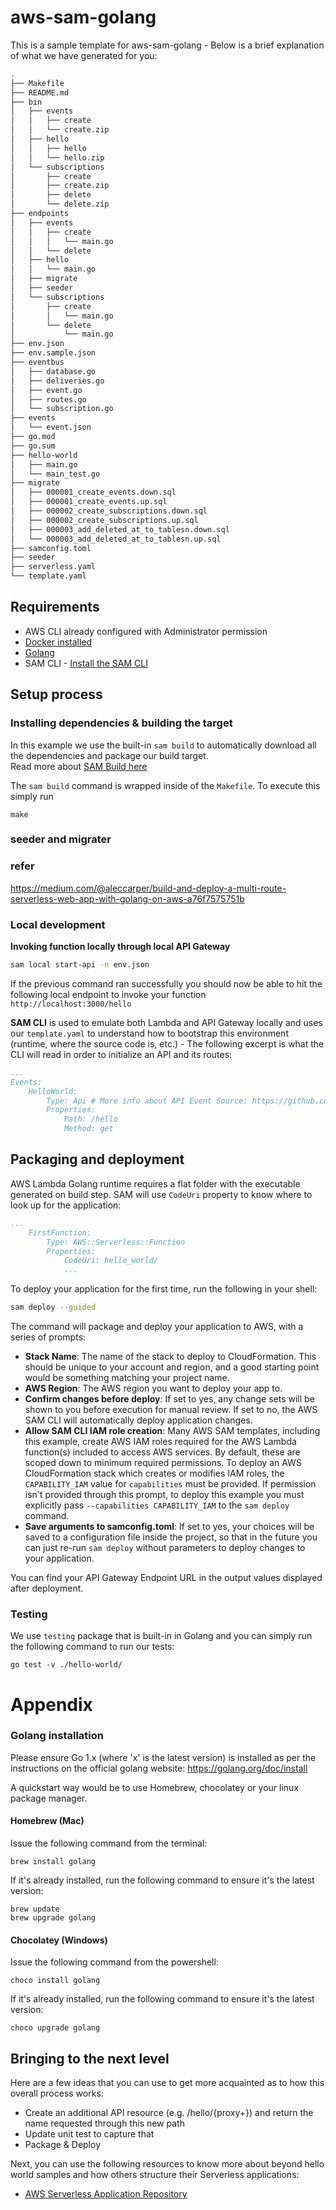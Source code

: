 # aws-sam-golang

This is a sample template for aws-sam-golang - Below is a brief explanation of what we have generated for you:

```bash
.
├── Makefile
├── README.md
├── bin
│   ├── events
│   │   ├── create
│   │   └── create.zip
│   ├── hello
│   │   ├── hello
│   │   └── hello.zip
│   └── subscriptions
│       ├── create
│       ├── create.zip
│       ├── delete
│       └── delete.zip
├── endpoints
│   ├── events
│   │   ├── create
│   │   │   └── main.go
│   │   └── delete
│   ├── hello
│   │   └── main.go
│   ├── migrate
│   ├── seeder
│   └── subscriptions
│       ├── create
│       │   └── main.go
│       └── delete
│           └── main.go
├── env.json
├── env.sample.json
├── eventbus
│   ├── database.go
│   ├── deliveries.go
│   ├── event.go
│   ├── routes.go
│   └── subscription.go
├── events
│   └── event.json
├── go.mod
├── go.sum
├── hello-world
│   ├── main.go
│   └── main_test.go
├── migrate
│   ├── 000001_create_events.down.sql
│   ├── 000001_create_events.up.sql
│   ├── 000002_create_subscriptions.down.sql
│   ├── 000002_create_subscriptions.up.sql
│   ├── 000003_add_deleted_at_to_tablesn.down.sql
│   └── 000003_add_deleted_at_to_tablesn.up.sql
├── samconfig.toml
├── seeder
├── serverless.yaml
└── template.yaml
```

## Requirements

* AWS CLI already configured with Administrator permission
* [Docker installed](https://www.docker.com/community-edition)
* [Golang](https://golang.org)
* SAM CLI - [Install the SAM CLI](https://docs.aws.amazon.com/serverless-application-model/latest/developerguide/serverless-sam-cli-install.html)

## Setup process

### Installing dependencies & building the target 

In this example we use the built-in `sam build` to automatically download all the dependencies and package our build target.   
Read more about [SAM Build here](https://docs.aws.amazon.com/serverless-application-model/latest/developerguide/sam-cli-command-reference-sam-build.html) 

The `sam build` command is wrapped inside of the `Makefile`. To execute this simply run
 
```shell
make
```

### seeder and migrater

### refer

https://medium.com/@aleccarper/build-and-deploy-a-multi-route-serverless-web-app-with-golang-on-aws-a76f7575751b

### Local development

**Invoking function locally through local API Gateway**

```bash
sam local start-api -n env.json
```

If the previous command ran successfully you should now be able to hit the following local endpoint to invoke your function `http://localhost:3000/hello`

**SAM CLI** is used to emulate both Lambda and API Gateway locally and uses our `template.yaml` to understand how to bootstrap this environment (runtime, where the source code is, etc.) - The following excerpt is what the CLI will read in order to initialize an API and its routes:

```yaml
...
Events:
    HelloWorld:
        Type: Api # More info about API Event Source: https://github.com/awslabs/serverless-application-model/blob/master/versions/2016-10-31.md#api
        Properties:
            Path: /hello
            Method: get
```

## Packaging and deployment

AWS Lambda Golang runtime requires a flat folder with the executable generated on build step. SAM will use `CodeUri` property to know where to look up for the application:

```yaml
...
    FirstFunction:
        Type: AWS::Serverless::Function
        Properties:
            CodeUri: hello_world/
            ...
```

To deploy your application for the first time, run the following in your shell:

```bash
sam deploy --guided
```

The command will package and deploy your application to AWS, with a series of prompts:

* **Stack Name**: The name of the stack to deploy to CloudFormation. This should be unique to your account and region, and a good starting point would be something matching your project name.
* **AWS Region**: The AWS region you want to deploy your app to.
* **Confirm changes before deploy**: If set to yes, any change sets will be shown to you before execution for manual review. If set to no, the AWS SAM CLI will automatically deploy application changes.
* **Allow SAM CLI IAM role creation**: Many AWS SAM templates, including this example, create AWS IAM roles required for the AWS Lambda function(s) included to access AWS services. By default, these are scoped down to minimum required permissions. To deploy an AWS CloudFormation stack which creates or modifies IAM roles, the `CAPABILITY_IAM` value for `capabilities` must be provided. If permission isn't provided through this prompt, to deploy this example you must explicitly pass `--capabilities CAPABILITY_IAM` to the `sam deploy` command.
* **Save arguments to samconfig.toml**: If set to yes, your choices will be saved to a configuration file inside the project, so that in the future you can just re-run `sam deploy` without parameters to deploy changes to your application.

You can find your API Gateway Endpoint URL in the output values displayed after deployment.

### Testing

We use `testing` package that is built-in in Golang and you can simply run the following command to run our tests:

```shell
go test -v ./hello-world/
```
# Appendix

### Golang installation

Please ensure Go 1.x (where 'x' is the latest version) is installed as per the instructions on the official golang website: https://golang.org/doc/install

A quickstart way would be to use Homebrew, chocolatey or your linux package manager.

#### Homebrew (Mac)

Issue the following command from the terminal:

```shell
brew install golang
```

If it's already installed, run the following command to ensure it's the latest version:

```shell
brew update
brew upgrade golang
```

#### Chocolatey (Windows)

Issue the following command from the powershell:

```shell
choco install golang
```

If it's already installed, run the following command to ensure it's the latest version:

```shell
choco upgrade golang
```

## Bringing to the next level

Here are a few ideas that you can use to get more acquainted as to how this overall process works:

* Create an additional API resource (e.g. /hello/{proxy+}) and return the name requested through this new path
* Update unit test to capture that
* Package & Deploy

Next, you can use the following resources to know more about beyond hello world samples and how others structure their Serverless applications:

* [AWS Serverless Application Repository](https://aws.amazon.com/serverless/serverlessrepo/)
